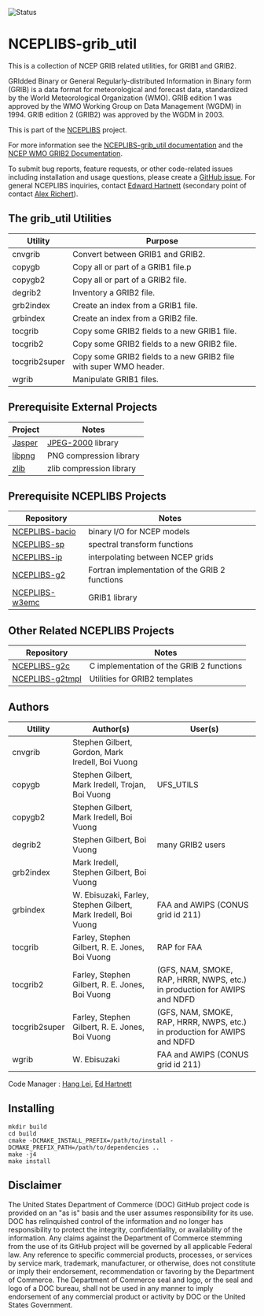 ![Status](https://github.com/NOAA-EMC/NCEPLIBS-grib_util/workflows/developer/badge.svg)

# NCEPLIBS-grib_util

This is a collection of NCEP GRIB related utilities, for GRIB1 and
GRIB2.

GRIdded Binary or General Regularly-distributed Information in Binary
form (GRIB) is a data format for meteorological and forecast data,
standardized by the World Meteorological Organization (WMO). GRIB
edition 1 was approved by the WMO Working Group on Data Management
(WGDM) in 1994. GRIB edition 2 (GRIB2) was approved by the WGDM in
2003.

This is part of the [NCEPLIBS](https://github.com/NOAA-EMC/NCEPLIBS)
project.

For more information see the [NCEPLIBS-grib_util
documentation](https://noaa-emc.github.io/NCEPLIBS-grib_util/) and the
[NCEP WMO GRIB2
Documentation](https://www.nco.ncep.noaa.gov/pmb/docs/grib2/grib2_doc/).

To submit bug reports, feature requests, or other code-related issues
including installation and usage questions, please create a [GitHub
issue](https://github.com/NOAA-EMC/NCEPLIBS-grib_util/issues). For general
NCEPLIBS inquiries, contact [Edward
Hartnett](mailto:edward.hartnett@noaa.gov) (secondary point of contact
[Alex Richert](mailto:alexander.richert@noaa.gov)).

## The grib_util Utilities

Utility | Purpose
--------|--------
cnvgrib | Convert between GRIB1 and GRIB2.
copygb | Copy all or part of a GRIB1 file.p
copygb2 | Copy all or part of a GRIB2 file.
degrib2 | Inventory a GRIB2 file.
grb2index | Create an index from a GRIB1 file.
grbindex | Create an index from a GRIB2 file.
tocgrib | Copy some GRIB2 fields to a new GRIB1 file.
tocgrib2 | Copy some GRIB2 fields to a new GRIB2 file.
tocgrib2super | Copy some GRIB2 fields to a new GRIB2 file with super WMO header.
wgrib | Manipulate GRIB1 files.

## Prerequisite External Projects

Project | Notes
-----------|------
[Jasper](http://www.ece.uvic.ca/~mdadams/jasper/) | [JPEG-2000](http://www.jpeg.org/JPEG2000.html) library
[libpng](http://www.libpng.org/pub/png/libpng.html) | PNG compression library
[zlib](http://www.zlib.net/) | zlib compression library

## Prerequisite NCEPLIBS Projects

Repository | Notes
-----------|------
[NCEPLIBS-bacio](https://github.com/NOAA-EMC/NCEPLIBS-bacio) | binary I/O for NCEP models
[NCEPLIBS-sp](https://github.com/NOAA-EMC/NCEPLIBS-sp) | spectral transform functions
[NCEPLIBS-ip](https://github.com/NOAA-EMC/NCEPLIBS-ip) | interpolating between NCEP grids
[NCEPLIBS-g2](https://github.com/NOAA-EMC/NCEPLIBS-g2) | Fortran implementation of the GRIB 2 functions
[NCEPLIBS-w3emc](https://github.com/NOAA-EMC/NCEPLIBS-w3emc) | GRIB1 library

## Other Related NCEPLIBS Projects

Repository | Notes
-----------|------
[NCEPLIBS-g2c](https://github.com/NOAA-EMC/NCEPLIBS-g2c) | C implementation of the GRIB 2 functions
[NCEPLIBS-g2tmpl](https://github.com/NOAA-EMC/NCEPLIBS-g2tmpl) | Utilities for GRIB2 templates

## Authors

Utility | Author(s) | User(s)
--------|-----------|--------
cnvgrib | Stephen Gilbert, Gordon, Mark Iredell, Boi Vuong | 
copygb | Stephen Gilbert, Mark Iredell, Trojan, Boi Vuong | UFS_UTILS
copygb2 | Stephen Gilbert, Mark Iredell, Boi Vuong | 
degrib2 | Stephen Gilbert, Boi Vuong | many GRIB2 users
grb2index | Mark Iredell, Stephen Gilbert, Boi Vuong | 
grbindex | W. Ebisuzaki, Farley, Stephen Gilbert, Mark Iredell, Boi Vuong | FAA and AWIPS (CONUS grid id 211)
tocgrib | Farley, Stephen Gilbert, R. E. Jones, Boi Vuong | RAP for FAA
tocgrib2 | Farley, Stephen Gilbert, R. E. Jones, Boi Vuong  | (GFS, NAM, SMOKE, RAP, HRRR, NWPS, etc.) in production for AWIPS and NDFD
tocgrib2super | Farley, Stephen Gilbert, R. E. Jones, Boi Vuong  | (GFS, NAM, SMOKE, RAP, HRRR, NWPS, etc.) in production for AWIPS and NDFD
wgrib | W. Ebisuzaki | FAA and AWIPS (CONUS grid id 211)

Code Manager : [Hang Lei](mailto:hang.lei@noaa.gov), [Ed
Hartnett](mailto:edward.hartnett@noaa.gov)

## Installing

```
mkdir build
cd build
cmake -DCMAKE_INSTALL_PREFIX=/path/to/install -DCMAKE_PREFIX_PATH=/path/to/dependencies ..
make -j4
make install
```

## Disclaimer

The United States Department of Commerce (DOC) GitHub project code is
provided on an "as is" basis and the user assumes responsibility for
its use. DOC has relinquished control of the information and no longer
has responsibility to protect the integrity, confidentiality, or
availability of the information. Any claims against the Department of
Commerce stemming from the use of its GitHub project will be governed
by all applicable Federal law. Any reference to specific commercial
products, processes, or services by service mark, trademark,
manufacturer, or otherwise, does not constitute or imply their
endorsement, recommendation or favoring by the Department of
Commerce. The Department of Commerce seal and logo, or the seal and
logo of a DOC bureau, shall not be used in any manner to imply
endorsement of any commercial product or activity by DOC or the United
States Government.

